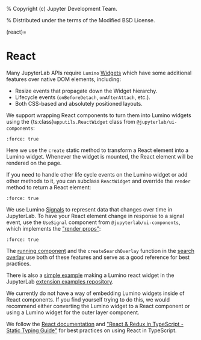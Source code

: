 % Copyright (c) Jupyter Development Team.

% Distributed under the terms of the Modified BSD License.

(react)=

# React

Many JupyterLab APIs require `Lumino`
[Widgets](https://lumino.readthedocs.io/en/latest/api/modules/widgets.Widget.html)
which have some additional features over native DOM elements, including:

- Resize events that propagate down the Widget hierarchy.
- Lifecycle events (`onBeforeDetach`, `onAfterAttach`, etc.).
- Both CSS-based and absolutely positioned layouts.

We support wrapping React components to turn them into Lumino
widgets using the {ts:class}`apputils.ReactWidget` class from `@jupyterlab/ui-components`:

```{literalinclude} virtualdom.create.tsx
:force: true
```

Here we use the `create` static method to transform a React element
into a Lumino widget. Whenever the widget is mounted, the React
element will be rendered on the page.

If you need to handle other life cycle events on the Lumino widget
or add other methods to it, you can subclass `ReactWidget` and
override the `render` method to return a React element:

```{literalinclude} virtualdom.reactwidget.tsx
:force: true
```

We use Lumino [Signals](https://lumino.readthedocs.io/en/latest/api/interfaces/signaling.ISignal.html) to represent
data that changes over time in JupyterLab.
To have your React element change in response to a signal event, use the `UseSignal` component from `@jupyterlab/ui-components`,
which implements the ["render props"](https://reactjs.org/docs/render-props.html):

```{literalinclude} virtualdom.usesignal.tsx
:force: true
```

The [running component](https://github.com/jupyterlab/jupyterlab/blob/f2e0cde0e7c960dc82fd9b010fcd3dbd9e9b43d0/packages/running/src/index.tsx#L157-L159)
and the `createSearchOverlay` function in the [search overlay](https://github.com/jupyterlab/jupyterlab/blob/f2e0cde0e7c960dc82fd9b010fcd3dbd9e9b43d0/packages/documentsearch/src/searchoverlay.tsx#L440-L457)
use both of these features and serve as a good reference for best practices.

There is also a [simple example](https://github.com/jupyterlab/extension-examples/tree/71486d7b891175fb3883a8b136b8edd2cd560385/react/react-widget) making
a Lumino react widget in the JupyterLab [extension examples repository](https://github.com/jupyterlab/extension-examples).

We currently do not have a way of embedding Lumino widgets inside of React components. If you find yourself trying to do this, we would recommend either converting the Lumino widget to a React component or using a Lumino widget for the outer layer component.

We follow the [React documentation](https://reactjs.org/docs/thinking-in-react.html) and
["React & Redux in TypeScript - Static Typing Guide"](https://github.com/piotrwitek/react-redux-typescript-guide#readme)
for best practices on using React in TypeScript.
